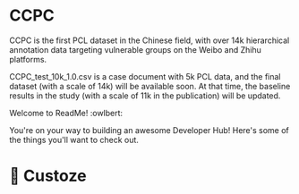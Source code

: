 # CCPC
CCPC is the first  PCL dataset in the Chinese field, with over 14k hierarchical annotation data targeting vulnerable groups on the Weibo and Zhihu platforms.

CCPC_test_10k_1.0.csv is a case document with 5k PCL data, and the final dataset (with a scale of 14k) will be available soon. At that time, the baseline results in the study (with a scale of 11k in the publication) will be updated.

Welcome to ReadMe! :owlbert:

You're on your way to building an awesome Developer Hub! Here's some of the things you'll want to check out.

# 📝 Custoze
